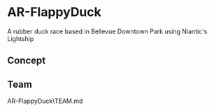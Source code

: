 # AR-FlappyDuck
A rubber duck race based in Bellevue Downtown Park using Niantic's Lightship

## Concept

## Team 
AR-FlappyDuck\TEAM.md
